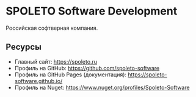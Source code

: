 #  SPOLETO Software Development

Российская софтверная компания.

## Ресурсы

 - Главный сайт: https://spoleto.ru
 - Профиль на GitHub: https://github.com/spoleto-software
 - Профиль на GitHub Pages (документация): https://spoleto-software.github.io/
 - Профиль на Nuget: https://www.nuget.org/profiles/Spoleto-Software
